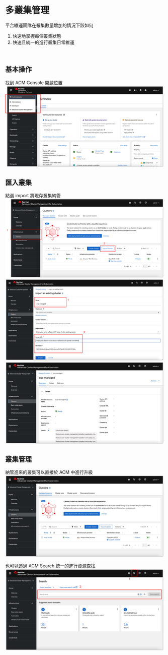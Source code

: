 # 多叢集管理

平台維運團隊在叢集數量增加的情況下該如何
1. 快速地掌握每個叢集狀態
2. 快速且統一的進行叢集日常維運

<br/>

## 基本操作

找到 ACM Console 開啟位置
![](https://github.com/CCChou/OpenShift-PoC-Scenario/blob/main/05_ClusterManagement/img/01.jpg)

## 匯入叢集

點選 import 將現存叢集納管
![](https://github.com/CCChou/OpenShift-PoC-Scenario/blob/main/05_ClusterManagement/img/02.jpg)
![](https://github.com/CCChou/OpenShift-PoC-Scenario/blob/main/05_ClusterManagement/img/03.jpg)
![](https://github.com/CCChou/OpenShift-PoC-Scenario/blob/main/05_ClusterManagement/img/04.jpg)

## 叢集管理

納管進來的叢集可以直接於 ACM 中進行升級
![](https://github.com/CCChou/OpenShift-PoC-Scenario/blob/main/05_ClusterManagement/img/05.jpg)

也可以透過 ACM Search 統一的進行資源查找
![](https://github.com/CCChou/OpenShift-PoC-Scenario/blob/main/05_ClusterManagement/img/06.jpg)
